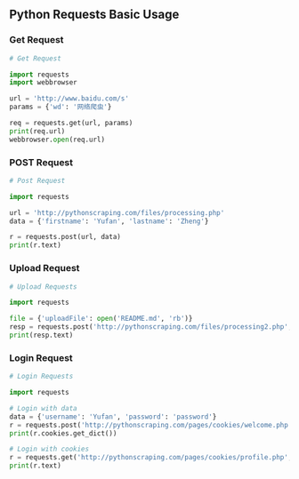 ## Python Requests Basic Usage

### Get Request

```python
# Get Request

import requests
import webbrowser

url = 'http://www.baidu.com/s'
params = {'wd': '网络爬虫'}

req = requests.get(url, params)
print(req.url)
webbrowser.open(req.url)
```

### POST Request

```python
# Post Request

import requests

url = 'http://pythonscraping.com/files/processing.php'
data = {'firstname': 'Yufan', 'lastname': 'Zheng'}

r = requests.post(url, data)
print(r.text)
```

### Upload Request

```python
# Upload Requests

import requests

file = {'uploadFile': open('README.md', 'rb')}
resp = requests.post('http://pythonscraping.com/files/processing2.php', file)
print(resp.text)
```

### Login Request

```python
# Login Requests

import requests

# Login with data
data = {'username': 'Yufan', 'password': 'password'}
r = requests.post('http://pythonscraping.com/pages/cookies/welcome.php', data=data)
print(r.cookies.get_dict())

# Login with cookies
r = requests.get('http://pythonscraping.com/pages/cookies/profile.php', cookies=r.cookies)
print(r.text)
```